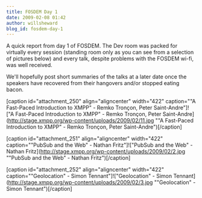 ```yaml
---
title: FOSDEM Day 1
date: 2009-02-08 01:42
author: willsheward
blog_id: fosdem-day-1
---
```


A quick report from day 1 of FOSDEM. The Dev room was packed for virtually every session (standing room only as you can see from a selection of pictures below) and every talk, despite problems with the FOSDEM wi-fi, was well received.

We'll hopefully post short summaries of the talks at a later date once the speakers have recovered from their hangovers and/or stopped eating bacon.

[caption id="attachment\_250" align="aligncenter" width="422" caption=""A Fast-Paced Introduction to XMPP" - Remko Tronçon, Peter Saint-Andre"]!["A Fast-Paced Introduction to XMPP" - Remko Tronçon, Peter Saint-Andre](http://stage.xmpp.org/wp-content/uploads/2009/02/11.jpg ""A Fast-Paced Introduction to XMPP" - Remko Tronçon, Peter Saint-Andre")[/caption]

[caption id="attachment\_251" align="aligncenter" width="422" caption=""PubSub and the Web" - Nathan Fritz"]!["PubSub and the Web" - Nathan Fritz](http://stage.xmpp.org/wp-content/uploads/2009/02/2.jpg ""PubSub and the Web" - Nathan Fritz")[/caption]

[caption id="attachment\_252" align="aligncenter" width="422" caption=""Geolocation" - Simon Tennant"]!["Geolocation" - Simon Tennant](http://stage.xmpp.org/wp-content/uploads/2009/02/3.jpg ""Geolocation" - Simon Tennant")[/caption]
